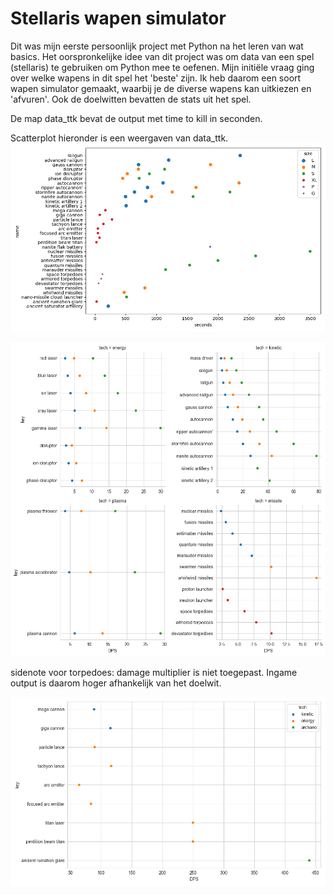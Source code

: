 # Stellaris wapen simulator
Dit was mijn eerste persoonlijk project met Python na het leren van wat basics. 
Het oorspronkelijke idee van dit project was om data van een spel (stellaris)
te gebruiken om Python mee te oefenen. 
Mijn initiële vraag ging over welke wapens in dit spel het 'beste' zijn. 
Ik heb daarom een soort wapen simulator gemaakt, waarbij je de diverse wapens kan uitkiezen en 'afvuren'. 
Ook de doelwitten bevatten de stats uit het spel.

De map data_ttk bevat de output met time to kill in seconden.

Scatterplot hieronder is een weergaven van data_ttk.
![Test](stellaris_weapon_simulator/data_ttk/figure_all_ttk.png?raw=True "Time to kill")

![Test](stellaris_weapon_simulator/data_ttk/figure_w_dps.png?raw=True "DPS")

sidenote voor torpedoes: damage multiplier is niet toegepast. Ingame output is daarom hoger afhankelijk van het doelwit. 

![Test](stellaris_weapon_simulator/data_ttk/figure_XL_dps.png?raw=True "DPS XL weapons")
